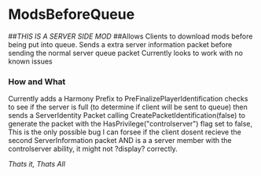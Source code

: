 # ModsBeforeQueue
##*THIS IS A SERVER SIDE MOD*
##Allows Clients to download mods before being put into queue.
Sends a extra server information packet before sending the normal server queue packet
Currently looks to work with no known issues

### How and What
Currently adds a Harmony Prefix to PreFinalizePlayerIdentification checks to see if the server is full (to determine if client will be sent to queue) then sends a ServerIdentity Packet calling CreatePacketIdentification(false) to generate the packet with the HasPrivilege("controlserver") flag set to false, This is the only possible bug I can forsee if the client dosent recieve the second ServerInformation packet AND is a a server member with the controlserver ability, it might not ?display? correctly.

 

*Thats it, Thats All*
